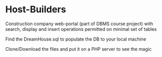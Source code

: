 # Host-Builders
Construction company web-portal (part of DBMS course project) with search, display and insert operations permitted on minimal set of tables 

Find the DreamHouse.sql to populate the DB to your local machine

Clone/Download the files and put it on a PHP server to see the magic


